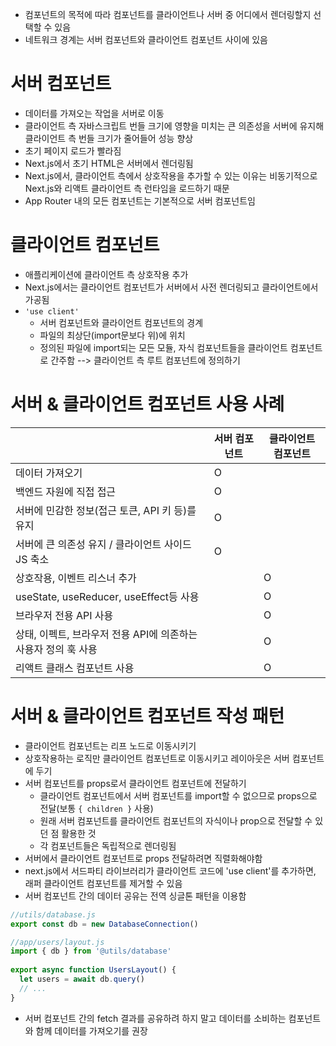 - 컴포넌트의 목적에 따라 컴포넌트를 클라이언트나 서버 중 어디에서 렌더링할지 선택할 수 있음
- 네트워크 경계는 서버 컴포넌트와 클라이언트 컴포넌트 사이에 있음
# 서버 컴포넌트
- 데이터를 가져오는 작업을 서버로 이동
- 클라이언트 측 자바스크립트 번들 크기에 영향을 미치는 큰 의존성을 서버에 유지해 클라이언트 측 번들 크기가 줄어들어 성능 향상
- 초기 페이지 로드가 빨라짐
- Next.js에서 초기 HTML은 서버에서 렌더링됨
- Next.js에서, 클라이언트 측에서 상호작용을 추가할 수 있는 이유는 비동기적으로 Next.js와 리액트 클라이언트 측 런타임을 로드하기 때문
- App Router 내의 모든 컴포넌트는 기본적으로 서버 컴포넌트임
# 클라이언트 컴포넌트
- 애플리케이션에 클라이언트 측 상호작용 추가
- Next.js에서는 클라이언트 컴포넌트가 서버에서 사전 렌더링되고 클라이언트에서 가공됨
- `'use client'`
	- 서버 컴포넌트와 클라이언트 컴포넌트의 경계
	- 파일의 최상단(import문보다 위)에 위치
	- 정의된 파일에 import되는 모든 모듈, 자식 컴포넌트들을 클라이언트 컴포넌트로 간주함 --> 클라이언트 측 루트 컴포넌트에 정의하기
# 서버 & 클라이언트 컴포넌트 사용 사례
|  | 서버 컴포넌트 | 클라이언트 컴포넌트 |
| ---- | ---- | ---- |
| 데이터 가져오기 | O |  |
| 백엔드 자원에 직접 접근 | O |  |
| 서버에 민감한 정보(접근 토큰, API 키 등)를 유지 | O |  |
| 서버에 큰 의존성 유지 / 클라이언트 사이드 JS 축소 | O |  |
| 상호작용, 이벤트 리스너 추가 |  | O |
| useState, useReducer, useEffect등 사용 |  | O |
| 브라우저 전용 API 사용 |  | O |
| 상태, 이펙트, 브라우저 전용 API에 의존하는 사용자 정의 훅 사용 |  | O |
| 리액트 클래스 컴포넌트 사용 |  | O |
# 서버 & 클라이언트 컴포넌트 작성 패턴
- 클라이언트 컴포넌트는 리프 노드로 이동시키기
- 상호작용하는 로직만 클라이언트 컴포넌트로 이동시키고 레이아웃은 서버 컴포넌트에 두기
- 서버 컴포넌트를 props로서 클라이언트 컴포넌트에 전달하기
	- 클라이언트 컴포넌트에서 서버 컴포넌트를 import할 수 없으므로 props으로 전달(보통 `{ children }` 사용)
	- 원래 서버 컴포넌트를 클라이언트 컴포넌트의 자식이나 prop으로 전달할 수 있던 점 활용한 것
	- 각 컴포넌트들은 독립적으로 렌더링됨
- 서버에서 클라이언트 컴포넌트로 props 전달하려면 직렬화해야함
- next.js에서 서드파티 라이브러리가 클라이언트 코드에 'use client'를 추가하면, 래퍼 클라이언트 컴포넌트를 제거할 수 있음
- 서버 컴포넌트 간의 데이터 공유는 전역 싱글톤 패턴을 이용함
```js
//utils/database.js
export const db = new DatabaseConnection()
```

```jsx
//app/users/layout.js
import { db } from '@utils/database'
 
export async function UsersLayout() {
  let users = await db.query()
  // ...
}
```

- 서버 컴포넌트 간의 fetch 결과를 공유하려 하지 말고 데이터를 소비하는 컴포넌트와 함께 데이터를 가져오기를 권장